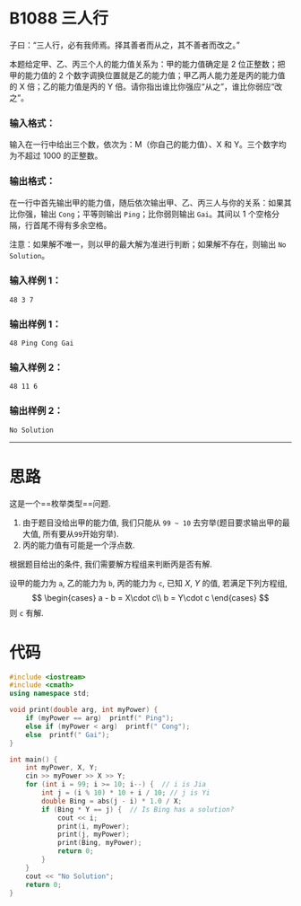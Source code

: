 # B1088 三人行

子曰：“三人行，必有我师焉。择其善者而从之，其不善者而改之。”

本题给定甲、乙、丙三个人的能力值关系为：甲的能力值确定是 2 位正整数；把甲的能力值的 2 个数字调换位置就是乙的能力值；甲乙两人能力差是丙的能力值的 X 倍；乙的能力值是丙的 Y 倍。请你指出谁比你强应“从之”，谁比你弱应“改之”。

### 输入格式：

输入在一行中给出三个数，依次为：M（你自己的能力值）、X 和 Y。三个数字均为不超过 1000 的正整数。

### 输出格式：

在一行中首先输出甲的能力值，随后依次输出甲、乙、丙三人与你的关系：如果其比你强，输出 `Cong`；平等则输出 `Ping`；比你弱则输出 `Gai`。其间以 1 个空格分隔，行首尾不得有多余空格。

注意：如果解不唯一，则以甲的最大解为准进行判断；如果解不存在，则输出 `No Solution`。

### 输入样例 1：

```in
48 3 7
```

### 输出样例 1：

```out
48 Ping Cong Gai
```

### 输入样例 2：

```in
48 11 6
```

### 输出样例 2：

```out
No Solution
```

---

# 思路

这是一个==枚举类型==问题. 

1. 由于题目没给出甲的能力值, 我们只能从 `99 ~ 10` 去穷举(题目要求输出甲的最大值, 所有要从`99`开始穷举). 
2.  丙的能力值有可能是一个浮点数.

根据题目给出的条件, 我们需要解方程组来判断丙是否有解.

设甲的能力为 `a`, 乙的能力为 `b`, 丙的能力为 `c`, 已知 *X*, *Y* 的值, 若满足下列方程组,
$$
\begin{cases}
a - b = X\cdot c\\
b = Y\cdot c
\end{cases}
$$
则 `c` 有解.



# 代码

```cpp
#include <iostream>
#include <cmath>
using namespace std;

void print(double arg, int myPower) {
	if (myPower == arg)  printf(" Ping");
	else if (myPower < arg)  printf(" Cong");
	else  printf(" Gai");
}

int main() {
	int myPower, X, Y;
	cin >> myPower >> X >> Y;
	for (int i = 99; i >= 10; i--) {  // i is Jia
		int j = (i % 10) * 10 + i / 10; // j is Yi
		double Bing = abs(j - i) * 1.0 / X;
		if (Bing * Y == j) {  // Is Bing has a solution?
			cout << i;
			print(i, myPower);
			print(j, myPower);
			print(Bing, myPower);
			return 0;
		}
	}
	cout << "No Solution";
	return 0;
}
```

